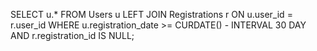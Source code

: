 SELECT u.*
FROM Users u
LEFT JOIN Registrations r ON u.user_id = r.user_id
WHERE u.registration_date >= CURDATE() - INTERVAL 30 DAY
  AND r.registration_id IS NULL;
